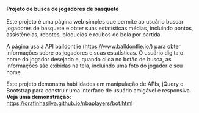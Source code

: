 <b>Projeto de busca de jogadores de basquete<br></b>
</br>
Este projeto é uma página web simples que permite ao usuário buscar jogadores de basquete e obter suas estatísticas médias, incluindo pontos, assistências, rebotes, bloqueios e roubos de bola por partida.

A página usa a API balldontlie (https://www.balldontlie.io/) para obter informações sobre os jogadores e suas estatísticas. O usuário digita o nome do jogador desejado e, quando clica no botão de busca, as informações são exibidas na tela, incluindo uma foto do jogador e seu nome.

Este projeto demonstra habilidades em manipulação de APIs, jQuery e Bootstrap para construir uma interface de usuário amigável e responsiva.
</br><b>Veja uma demonstração:</b>
https://orafinhasilva.github.io/nbaplayers/bot.html

